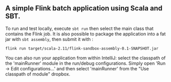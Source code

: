 ## A simple Flink batch application using Scala and SBT.

To run and test locally, execute `sbt run` then select the main class that contains the Flink job. 
It is also possible to package the application into a fat jar with `sbt assembly`, then submit it with :
```
flink run target/scala-2.11/flink-sandbox-assembly-0.1-SNAPSHOT.jar
```

You can also run your application from within IntelliJ:  select the classpath of the 'mainRunner' module in the run/debug configurations.
Simply open 'Run -> Edit configurations...' and then select 'mainRunner' from the "Use classpath of module" dropbox. 
